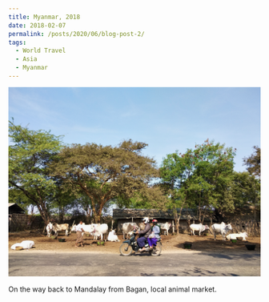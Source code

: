 ```yaml
---
title: Myanmar, 2018
date: 2018-02-07
permalink: /posts/2020/06/blog-post-2/
tags:
  - World Travel
  - Asia
  - Myanmar
---
```


![](/photograph/myanmar.bagan1.png)

On the way back to Mandalay from Bagan, local animal market.
